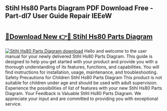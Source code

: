 ## Stihl Hs80 Parts Diagram PDF Download Free - Part-dI7 User Guide Repair IEEeW

# <h2><a href="http://dfqu0bd.blite.top/?on=Stihl+Hs80+Parts+Diagram">🔗Download New 👉🔴 Stihl Hs80 Parts Diagram</a></h2>

[![Stihl Hs80 Parts Diagram download](https://i.imgur.com/lujVjoI.png)](http://dfqu0bd.blite.top/?on=Stihl+Hs80+Parts+Diagram)
Hello and welcome to the user manual for your newly delivered Stihl Hs80 Parts Diagram. This guide is designed to help you get started with your product and provide you with a thorough understanding of its features, functions, and capabilities. You will find instructions for installation, usage, maintenance, and troubleshooting. Safety Precautions for Children Stihl Hs80 Parts Diagram This product is not suitable for children under age and should be used with adult supervision. Experience the possibilities of list of features with your new Stihl Hs80 Parts Diagram. Your Feedback is Valuable Stihl Hs80 Parts Diagram. We appreciate your input and are committed to providing you with exceptional service.
